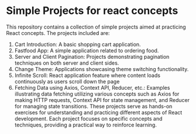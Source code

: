 # Simple Projects for react concepts

This repository contains a collection of simple projects aimed at practicing React concepts.
The projects included are:
1. Cart Introduction: A basic shopping cart application.
2. Fastfood App: A simple application related to ordering food.
3. Server and Client Pagination: Projects demonstrating pagination techniques on both server and client sides.
4. Change Theme: Applications showcasing theme switching functionality.
5. Infinite Scroll: React application feature where content loads continuously as users scroll down the page
6. Fetching Data using Axios, Context API, Reducer, etc.: Examples illustrating data fetching utilizing various concepts such as Axios for making HTTP requests, Context API for state management, and Reducer for managing state transitions.
These projects serve as hands-on exercises for understanding and practicing different aspects of React development. Each project focuses on specific concepts and techniques, providing a practical way to reinforce learning.

